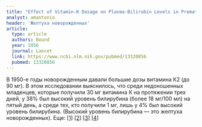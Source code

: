 ```yaml
---
title: "Effect of Vitamin-K Dosage on Plasma-Bilirubin Levels in Premature Infants"
analyst: amantonio
header: 'Желтуха новорожденных'
article:
  type: article
  authors: Bound
  year: 1956
  journal: Lancet
  link: https://www.ncbi.nlm.nih.gov/pubmed/13320856
  pubmed: 13320856
---
```


В 1950-е годы новорожденным давали большие дозы витамина К2 (до 90 мг). В этом исследовании выяснилось, что среди недоношенных младенцев, которые получили 30 мг витамина К на протяжении трех дней, у 38% был высокий уровень билирубина (более 18 мг/100 мл) на пятый день, а среди тех, кто получили 1 мг, лишь у 4% был высокий уровень билирубина. (Высокий уровень билирубина — это желтуха новорожденных). Еще: [[1]](https://www.sciencedirect.com/science/article/pii/S014067365590341X) [[2]](https://www.sciencedirect.com/science/article/pii/S0140673655905171) [[3]](http://www.ajog.org/article/0002-9378(59)90308-4/abstract) [[4]](https://nyaspubs.onlinelibrary.wiley.com/doi/pdf/10.1111/j.1749-6632.1963.tb36986.x)
